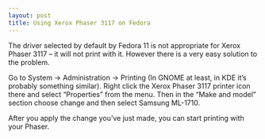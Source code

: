 ```yaml
---
layout: post
title: Using Xerox Phaser 3117 on Fedora
---
```


The driver selected by default by Fedora 11 is not appropriate for Xerox Phaser 3117 – it will not print with it. However there is a very easy solution to the problem.

Go to System -> Administration -> Printing (In GNOME at least, in KDE it’s probably something similar). Right click the Xerox Phaser 3117 printer icon there and select “Properties” from the menu. Then in the “Make and model” section choose change and then select Samsung ML-1710.

After you apply the change you’ve just made, you can start printing with your Phaser.
